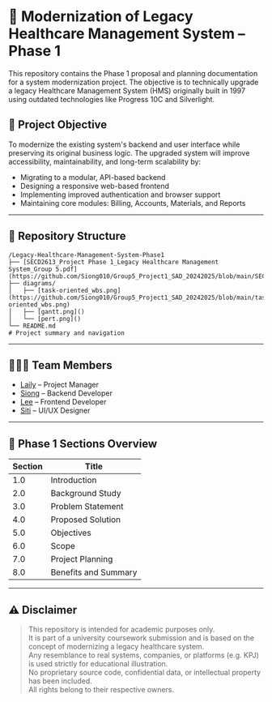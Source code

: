 # 🏥 Modernization of Legacy Healthcare Management System – Phase 1

This repository contains the Phase 1 proposal and planning documentation for a system modernization project. The objective is to technically upgrade a legacy Healthcare Management System (HMS) originally built in 1997 using outdated technologies like Progress 10C and Silverlight.

## 🎯 Project Objective

To modernize the existing system's backend and user interface while preserving its original business logic. The upgraded system will improve accessibility, maintainability, and long-term scalability by:

- Migrating to a modular, API-based backend
- Designing a responsive web-based frontend
- Implementing improved authentication and browser support
- Maintaining core modules: Billing, Accounts, Materials, and Reports

---

## 📁 Repository Structure

```
/Legacy-Healthcare-Management-System-Phase1
├── [SECD2613_Project Phase 1_Legacy Healthcare Management System_Group 5.pdf](https://github.com/Siong010/Group5_Project1_SAD_20242025/blob/main/SECD2613_Project%20Phase%201_Legacy%20Healthcare%20Management%20System_Group%205.pdf)
├── diagrams/
│   ├── [task-oriented_wbs.png](https://github.com/Siong010/Group5_Project1_SAD_20242025/blob/main/task-oriented_wbs.png)
│   ├── [gantt.png]()
│   └── [pert.png]()
└── README.md                                                                              # Project summary and navigation
```

---

## 🧑‍🤝‍🧑 Team Members

- [Laily](https://github.com/lailies82) – Project Manager  
- [Siong](https://github.com/Siong010) – Backend Developer  
- [Lee](https://github.com/ryussiyu) – Frontend Developer  
- [Siti](https://github.com/smadakhir) – UI/UX Designer

---

## 🧾 Phase 1 Sections Overview

| Section | Title                          |
|---------|--------------------------------|
| 1.0     | Introduction                   |
| 2.0     | Background Study               |
| 3.0     | Problem Statement              |
| 4.0     | Proposed Solution              |
| 5.0     | Objectives                     |
| 6.0     | Scope                          |
| 7.0     | Project Planning               |
| 8.0     | Benefits and Summary           |

---

## ⚠️ Disclaimer

> This repository is intended for academic purposes only.  
> It is part of a university coursework submission and is based on the concept of modernizing a legacy healthcare system.  
> Any resemblance to real systems, companies, or platforms (e.g. KPJ) is used strictly for educational illustration.  
> No proprietary source code, confidential data, or intellectual property has been included.  
> All rights belong to their respective owners.
